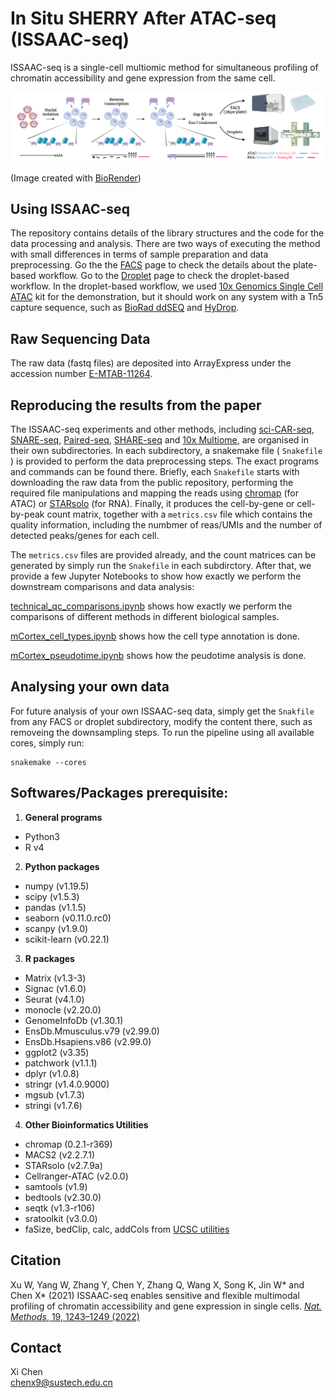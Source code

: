 # In Situ SHERRY After ATAC-seq (ISSAAC-seq)
ISSAAC-seq is a single-cell multiomic method for simultaneous profiling of chromatin accessibility and gene expression from the same cell.


![](./ISSAAC-seq.png)

(Image created with [BioRender](https://biorender.com/))


## Using ISSAAC-seq

The repository contains details of the library structures and the code for the data processing and analysis. There are two ways of executing the method with small differences in terms of sample preparation and data preprocessing. Go the the [FACS](https://github.com/dbrg77/ISSAAC-seq/blob/main/FACS.md) page to check the details about the plate-based workflow. Go to the [Droplet](https://github.com/dbrg77/ISSAAC-seq/blob/main/Droplet.md) page to check the droplet-based workflow. In the droplet-based workflow, we used [10x Genomics Single Cell ATAC](https://www.nature.com/articles/s41587-019-0206-z) kit for the demonstration, but it should work on any system with a Tn5 capture sequence, such as [BioRad ddSEQ](https://www.nature.com/articles/s41587-019-0147-6) and [HyDrop](https://www.biorxiv.org/content/10.1101/2021.06.04.447104v1).

## Raw Sequencing Data

The raw data (fastq files) are deposited into ArrayExpress under the accession number [E-MTAB-11264](https://www.ebi.ac.uk/arrayexpress/experiments/E-MTAB-11264/).

## Reproducing the results from the paper

The ISSAAC-seq experiments and other methods, including [sci-CAR-seq](https://www.science.org/doi/10.1126/science.aau0730), [SNARE-seq](https://www.nature.com/articles/s41587-019-0290-0), [Paired-seq](https://www.nature.com/articles/s41594-019-0323-x), [SHARE-seq](https://doi.org/10.1016/j.cell.2020.09.056) and [10x Multiome](https://support.10xgenomics.com/single-cell-multiome-atac-gex), are organised in their own subdirectories. In each subdirectory, a snakemake file ( `Snakefile` ) is provided to perform the data preprocessing steps. The exact programs and commands can be found there. Briefly, each `Snakefile` starts with downloading the raw data from the public repository, performing the required file manipulations and mapping the reads using [chromap](https://www.nature.com/articles/s41467-021-26865-w) (for ATAC) or [STARsolo](https://www.biorxiv.org/content/10.1101/2021.05.05.442755v1.full) (for RNA). Finally, it produces the cell-by-gene or cell-by-peak count matrix, together with a `metrics.csv` file which contains the quality information, including the numbmer of reas/UMIs and the number of detected peaks/genes for each cell.

The `metrics.csv` files are provided already, and the count matrices can be generated by simply run the `Snakefile` in each subdirctory. After that, we provide a few Jupyter Notebooks to show how exactly we perform the downstream comparisons and data analysis:

[technical_qc_comparisons.ipynb](https://nbviewer.org/github/dbrg77/ISSAAC-seq/blob/main/technical_qc_comparisons.ipynb) shows how exactly we perform the comparisons of different methods in different biological samples.

[mCortex_cell_types.ipynb](https://nbviewer.org/github/dbrg77/ISSAAC-seq/blob/main/mCortex_cell_types.ipynb) shows how the cell type annotation is done.

[mCortex_pseudotime.ipynb](https://nbviewer.org/github/dbrg77/ISSAAC-seq/blob/main/mCortex_pseudotime.ipynb) shows how the peudotime analysis is done.

## Analysing your own data

For future analysis of your own ISSAAC-seq data, simply get the `Snakfile` from any FACS or droplet subdirectory, modify the content there, such as removeing the downsampling steps. To run the pipeline using all available cores, simply run:

```
snakemake --cores
```

## Softwares/Packages prerequisite:

1. __General programs__
  - Python3
  - R v4
2. __Python packages__
  - numpy (v1.19.5)
  - scipy (v1.5.3)
  - pandas (v1.1.5)
  - seaborn (v0.11.0.rc0)
  - scanpy (v1.9.0)
  - scikit-learn (v0.22.1)
3. __R packages__
  - Matrix (v1.3-3)
  - Signac (v1.6.0)
  - Seurat (v4.1.0)
  - monocle (v2.20.0)
  - GenomeInfoDb (v1.30.1)
  - EnsDb.Mmusculus.v79 (v2.99.0)
  - EnsDb.Hsapiens.v86 (v2.99.0)
  - ggplot2 (v3.35)
  - patchwork (v1.1.1)
  - dplyr (v1.0.8)
  - stringr (v1.4.0.9000)
  - mgsub (v1.7.3)
  - stringi (v1.7.6)
4. __Other Bioinformatics Utilities__
  - chromap (0.2.1-r369)
  - MACS2 (v2.2.7.1)
  - STARsolo (v2.7.9a)
  - Cellranger-ATAC (v2.0.0)
  - samtools (v1.9)
  - bedtools (v2.30.0)
  - seqtk (v1.3-r106)
  - sratoolkit (v3.0.0)
  - faSize, bedClip, calc, addCols from [UCSC utilities](http://hgdownload.soe.ucsc.edu/admin/exe/)

## Citation

Xu W, Yang W, Zhang Y, Chen Y, Zhang Q, Wang X, Song K, Jin W\* and Chen X\* (2021) ISSAAC-seq enables sensitive and flexible multimodal profiling of chromatin accessibility and gene expression in single cells. [_Nat. Methods_, 19, 1243–1249 (2022)](https://www.nature.com/articles/s41592-022-01601-4)

## Contact

Xi Chen  
chenx9@sustech.edu.cn
